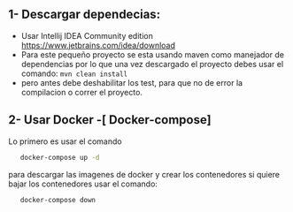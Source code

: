 1- Descargar dependecias:
-
- Usar Intellij IDEA Community edition https://www.jetbrains.com/idea/download
- Para este pequeño proyecto se esta usando maven como manejador de dependencias
  por lo que una vez descargado el proyecto debes usar el comando:
  ``` mvn clean install ```
- pero antes debe deshabilitar los test, para que no de error la compilacion o correr el proyecto.

2- Usar Docker -[ Docker-compose]
-
Lo primero es usar el comando
```bash
   docker-compose up -d  
 ``` 
 para descargar las imagenes de docker y crear los contenedores
 si quiere bajar los contenedores usar el comando:   
```bash
   docker-compose down  
 ``` 


